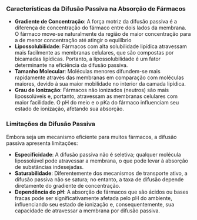 ### **Características da Difusão Passiva na Absorção de Fármacos**

- **Gradiente de Concentração**: A força motriz da difusão passiva é a diferença de concentração do fármaco entre dois lados da membrana. O fármaco move-se naturalmente da região de maior concentração para a de menor concentração até atingir o equilíbrio
- **Lipossolubilidade**: Fármacos com alta solubilidade lipídica atravessam mais facilmente as membranas celulares, que são compostas por bicamadas lipídicas. Portanto, a lipossolubilidade é um fator determinante na eficiência da difusão passiva.
- **Tamanho Molecular**: Moléculas menores difundem-se mais rapidamente através das membranas em comparação com moléculas maiores, devido à sua maior mobilidade no interior da camada lipídica.
- **Grau de Ionização**: Fármacos não ionizados (neutros) são mais lipossolúveis e, portanto, atravessam as membranas celulares com maior facilidade. O pH do meio e o pKa do fármaco influenciam seu estado de ionização, afetando sua absorção.

### **Limitações da Difusão Passiva**
Embora seja um mecanismo eficiente para muitos fármacos, a difusão passiva apresenta limitações:
- **Especificidade**: A difusão passiva não é seletiva; qualquer molécula lipossolúvel pode atravessar a membrana, o que pode levar à absorção de substâncias indesejadas.
- **Saturabilidade**: Diferentemente dos mecanismos de transporte ativo, a difusão passiva não se satura; no entanto, a taxa de difusão depende diretamente do gradiente de concentração.
- **Dependência do pH**: A absorção de fármacos que são ácidos ou bases fracas pode ser significativamente afetada pelo pH do ambiente, influenciando seu estado de ionização e, consequentemente, sua capacidade de atravessar a membrana por difusão passiva.